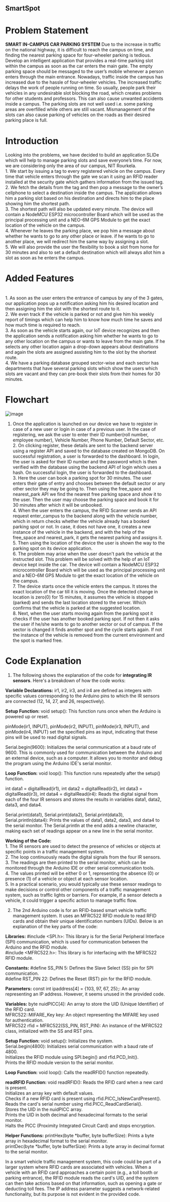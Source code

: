 ## SmartSpot

# Problem Statement 

**SMART IN-CAMPUS CAR PARKING SYSTEM**
Due to the increase in traffic on the national highway, it is difficult to reach the campus on time, and finding the nearest parking space for four-wheeler parking is tedious. Develop an intelligent application that provides a real-time parking slot within the campus as soon as the car enters the main gate. The empty parking space should be messaged to the user’s mobile whenever a person enters through the main entrance. Nowadays, traffic inside the campus has increased due to the hassle of four-wheeler vehicles. The increased traffic delays the work of people running on time. So usually, people park their vehicles in any undesirable slot blocking the road, which creates problems for other students and professors. This can also cause unwanted accidents inside a campus. The parking slots are not well used i.e. some parking areas are overfilled while others are still vacant. Mismanagement of the slots can also cause parking of vehicles on the roads as their desired parking place is full.

# Introduction 
Looking into the problems, we have decided to build an application SLIDe which will help to manage parking slots and save everyone’s time. For now, we are considering only the area of our campus, NIT Rourkela. 
<br>1. We start by issuing a tag to every registered vehicle on the campus. Every time that vehicle enters through the gate we scan it using an RFID reader installed at the security gate which gathers information from the issued tag.
<br>2. We fetch the details from the tag and then pop a message to the owner’s cellphone to select a destination inside the campus. The application allows him a parking slot based on his destination and directs him to the place showing him the shortest path.
<br>3. The shortest path will also be updated every minute. The device will contain a NodeMCU ESP32 microcontroller Board which will be used as the principal processing unit and a NEO-6M GPS Module to get the exact location of the vehicle on the campus.
<br>4. Whenever he leaves the parking place, we pop him a message about whether he wants to go to any other place or leave. if he wants to go to another place, we will redirect him the same way by assigning a slot.
<br>5. We will also provide the user the flexibility to book a slot from home for 30 minutes and also to set a default destination which will always allot him a slot as soon as he enters the campus.

# Added Features 
<br>1. As soon as the user enters the entrance of campus by any of the 3 gates, our application pops up a notification asking him his desired location and then assigning him the slot with the shortest route to it.
<br>2. We even track if the vehicle is parked or not and give him his weekly report of timings which can help him to know how much time he saves and how much time is required to reach.
<br>3. As soon as the vehicle starts again, our IoT device recognizes and then the application sends a notification asking him whether he wants to go to any other location on the campus or wants to leave from the main gate. If he selects any other location again a drop-down appears about destinations and again the slots are assigned assisting him to the slot by the shortest route.
<br>4. We have a parking database grouped sector-wise and each sector has departments that have several parking slots which show the users which slots are vacant and they can pre-book their slots from their homes for 30 minutes. 

# Flowchart 

![image](https://github.com/PriyanshaNayak/SmartSpot/assets/87187181/1dfb470a-32a0-4a81-adc7-16fd5d9ef9cb)

1. Once the application is launched on our device we have to register in case of a new user or login in case of a previous user. In the case of registering, we ask the user to enter their ID number(roll number, employee number), Vehicle Number, Phone Number, Default Sector, etc.
<br>2. On clicking register, these details are sent to the backend server using a register API and saved to the database created on MongoDB. On successful
registration, a user is forwarded to the dashboard. In login, the user is asked for their ID number and the password which is then verified with the database using the backend API of login which uses a hash. On successful login, the user is forwarded to the dashboard.
<br>3. Here the user can book a parking spot for 30 minutes. The user enters their gate of entry and chooses between the default sector or any other sector they may be going to. Then using the free_space and nearest_park API we find the nearest free parking space and show it to the user. Then the user may choose the parking space and book it for 30 minutes after which it will be unbooked.
<br>4. When the user enters the campus, the RFID Scanner sends an API request enter_campus to the backend along with the vehicle number, which in return checks whether the vehicle already has a booked parking spot or not. In case, it does not have one, it creates a new instance of the vehicle in the backend, and with the help of the free_space and nearest_park, it gets the nearest parking and assigns it.
<br>5. Then using the location of the device the user is shown the way to the parking spot on its device application.
<br>6. The problem may arise when the user doesn't park the vehicle at the instructed slot. This problem will be solved with the help of an IoT device kept inside the car. The device will contain a NodeMCU ESP32 microcontroller Board which will be used as the principal processing unit and a NEO-6M GPS Module to get the exact location of the vehicle on the campus.
<br>7. The device starts once the vehicle enters the campus. It stores the exact location of the car till it is moving. Once the detected change in location is zero(0) for 15 minutes, it assumes the vehicle is stopped (parked) and sends the last location stored to the server. Which confirms that the vehicle is parked at the suggested location.
<br>8. Next, when the user starts moving again from the parking spot it checks if the user has another booked parking spot. If not then it asks the user if he/she wants to go to another sector or out of campus. If the sector is changed it finds another spot and the cycle starts again. If not the instance of the vehicle is removed from the current environment and the spot is marked free.

# Code Explanation 

1. The following shows the explanation of the code for **integrating IR sensors**. Here's a breakdown of how the code works:

**Variable Declarations:**
ir1, ir2, ir3, and ir4 are defined as integers with specific values corresponding to the Arduino pins to which the IR sensors are connected (12, 14, 27, and 26, respectively).

**Setup Function:**
void setup(): This function runs once when the Arduino is powered up or reset.

pinMode(ir1, INPUT), pinMode(ir2, INPUT), pinMode(ir3, INPUT), and pinMode(ir4, INPUT) set the specified pins as input, indicating that these pins will be used to read digital signals.

Serial.begin(9600): Initializes the serial communication at a baud rate of 9600. This is commonly used for communication between the Arduino and an external device, such as a computer. It allows you to monitor and debug the program using the Arduino IDE's serial monitor.

**Loop Function:**
void loop(): This function runs repeatedly after the setup() function.

int data1 = digitalRead(ir1), int data2 = digitalRead(ir2), int data3 = digitalRead(ir3), int data4 = digitalRead(ir4): Reads the digital signal from each of the four IR sensors and stores the results in variables data1, data2, data3, and data4.

Serial.print(data1), Serial.print(data2), Serial.print(data3), Serial.println(data4): Prints the values of data1, data2, data3, and data4 to the serial monitor. The Serial.println at the end adds a newline character, making each set of readings appear on a new line in the serial monitor.

**Working of the Code:**
<br>1. The IR sensors are used to detect the presence of vehicles or objects at specific points in a traffic management system.
<br>2. The loop continuously reads the digital signals from the four IR sensors.
<br>3. The readings are then printed to the serial monitor, which can be monitored through the Arduino IDE or other serial communication tools.
<br>4. The values printed will be either 0 or 1, representing the absence (0) or presence (1) of a vehicle or object at each sensor location.
<br>5. In a practical scenario, you would typically use these sensor readings to make decisions or control other components of a traffic management system, such as traffic lights or barriers. For example, if a sensor detects a vehicle, it could trigger a specific action to manage traffic flow.

2. The 2nd Arduino code is for an RFID-based smart vehicle traffic management system. It uses an MFRC522 RFID module to read RFID cards and obtain their unique identification numbers (UIDs). Below is an explanation of the key parts of the code:

**Libraries:**
#include <SPI.h>: This library is for the Serial Peripheral Interface (SPI) communication, which is used for communication between the Arduino and the RFID module.
<br>#include <MFRC522.h>: This library is for interfacing with the MFRC522 RFID module.

**Constants:**
#define SS_PIN 5: Defines the Slave Select (SS) pin for SPI communication.
<br>#define RST_PIN 22: Defines the Reset (RST) pin for the RFID module.

**Parameters:**
const int ipaddress[4] = {103, 97, 67, 25};: An array representing an IP address. However, it seems unused in the provided code.

**Variables:**
byte nuidPICC[4]: An array to store the UID (Unique Identifier) of the RFID card.
<br>MFRC522::MIFARE_Key key: An object representing the MIFARE key used for authentication.
<br>MFRC522 rfid = MFRC522(SS_PIN, RST_PIN): An instance of the MFRC522 class, initialized with the SS and RST pins.

**Setup Function:**
void setup(): Initializes the system.
<br>Serial.begin(4800): Initializes serial communication with a baud rate of 4800.
<br>Initializes the RFID module using SPI.begin() and rfid.PCD_Init().
<br>Prints the RFID module version to the serial monitor.

**Loop Function:**
void loop(): Calls the readRFID() function repeatedly.

**readRFID Function:**
void readRFID(): Reads the RFID card when a new card is present.
<br>Initializes an array key with default values.
<br>Checks if a new RFID card is present using rfid.PICC_IsNewCardPresent().
<br>Reads the card's serial number using rfid.PICC_ReadCardSerial().
<br>Stores the UID in the nuidPICC array.
<br>Prints the UID in both decimal and hexadecimal formats to the serial monitor.
<br>Halts the PICC (Proximity Integrated Circuit Card) and stops encryption.

**Helper Functions:**
printHex(byte *buffer, byte bufferSize): Prints a byte array in hexadecimal format to the serial monitor.
<br>printDec(byte *buffer, byte bufferSize): Prints a byte array in decimal format to the serial monitor.

In a smart vehicle traffic management system, this code could be part of a larger system where RFID cards are associated with vehicles. When a vehicle with an RFID card approaches a certain point (e.g., a toll booth or parking entrance), the RFID module reads the card's UID, and the system can then take actions based on that information, such as opening a gate or deducting toll fees. The IP address parameter suggests a network-related functionality, but its purpose is not evident in the provided code.






